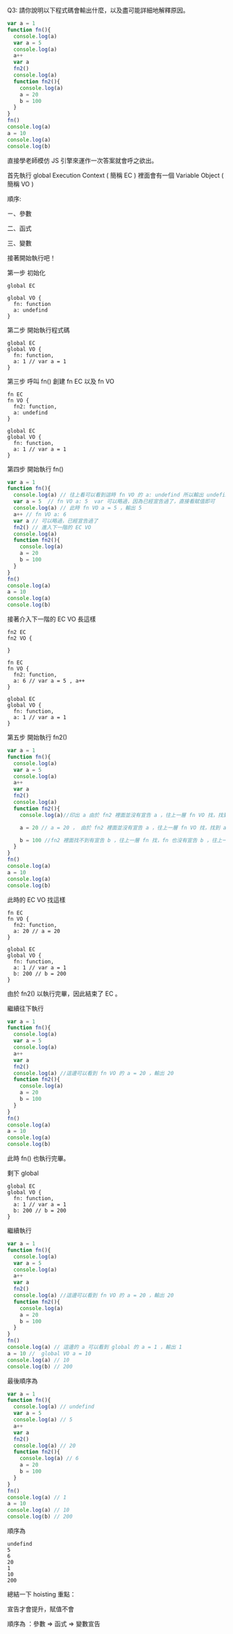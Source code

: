 Q3:  請你說明以下程式碼會輸出什麼，以及盡可能詳細地解釋原因。
```js
var a = 1
function fn(){
  console.log(a)
  var a = 5
  console.log(a)
  a++
  var a
  fn2()
  console.log(a)
  function fn2(){
    console.log(a)
    a = 20
    b = 100
  }
}
fn()
console.log(a)
a = 10
console.log(a)
console.log(b)
```

直接學老師模仿 JS 引擎來運作一次答案就會呼之欲出。

首先執行 global Execution Context ( 簡稱 EC ) 裡面會有一個 Variable Object ( 簡稱 VO ) 

順序:

 ㄧ、參數

 二、函式 
 
 三、變數

 接著開始執行吧！

 第一步 初始化
```
global EC 

global VO {
  fn: function
  a: undefind
}
```

第二步 開始執行程式碼
```
global EC 
global VO {
  fn: function,
  a: 1 // var a = 1 
}
```

第三步 呼叫 fn() 創建 fn EC   以及 fn VO

```
fn EC 
fn VO {
  fn2: function,
  a: undefind
}

global EC 
global VO {
  fn: function,
  a: 1 // var a = 1 
}
```
第四步 開始執行 fn()

```js
var a = 1
function fn(){
  console.log(a) // 往上看可以看到這時 fn VO 的 a: undefind 所以輸出 undefind
  var a = 5  // fn VO a: 5  var 可以略過，因為已經宣告過了，直接看賦值即可
  console.log(a) // 此時 fn VO a = 5 ，輸出 5
  a++ // fn VO a: 6
  var a // 可以略過，已經宣告過了
  fn2() // 進入下一階的 EC VO
  console.log(a)
  function fn2(){
    console.log(a)
    a = 20
    b = 100
  }
}
fn()
console.log(a)
a = 10
console.log(a)
console.log(b)
```
接著介入下一階的 EC VO 長這樣
```
fn2 EC
fn2 VO {

}

fn EC 
fn VO {
  fn2: function,
  a: 6 // var a = 5 , a++ 
}

global EC 
global VO {
  fn: function,
  a: 1 // var a = 1 
}
```
第五步 開始執行 fn2()
```js
var a = 1
function fn(){
  console.log(a)
  var a = 5
  console.log(a)
  a++
  var a
  fn2()
  console.log(a)
  function fn2(){ 
    console.log(a)//印出 a 由於 fn2 裡面並沒有宣告 a ，往上一層 fn VO 找，找到 a = 6，輸出 6

    a = 20 // a = 20 ， 由於 fn2 裡面並沒有宣告 a ，往上一層 fn VO 找，找到 a 並改成 a = 20 

    b = 100 //fn2 裡面找不到有宣告 b ，往上一層 fn 找，fn 也沒有宣告 b ，往上一層 global 找，global 也找不到宣告 b ，由於已經是最上層，因此在 global VO 上添加 b: 200
  }
}
fn()
console.log(a)
a = 10
console.log(a)
console.log(b)
```

此時的 EC VO 找這樣
```
fn EC 
fn VO {
  fn2: function,
  a: 20 // a = 20  
}

global EC 
global VO {
  fn: function,
  a: 1 // var a = 1 
  b: 200 // b = 200 
}
```
由於 fn2() 以執行完畢，因此結束了 EC 。

繼續往下執行

```js
var a = 1
function fn(){
  console.log(a)
  var a = 5
  console.log(a)
  a++
  var a
  fn2()
  console.log(a) //這邊可以看到 fn VO 的 a = 20 ，輸出 20 
  function fn2(){
    console.log(a)
    a = 20
    b = 100
  }
}
fn()
console.log(a)
a = 10
console.log(a)
console.log(b)
```
此時 fn() 也執行完畢。

剩下 global
```
global EC 
global VO {
  fn: function,
  a: 1 // var a = 1 
  b: 200 // b = 200 
}
```
繼續執行
```js
var a = 1
function fn(){
  console.log(a)
  var a = 5
  console.log(a)
  a++
  var a
  fn2()
  console.log(a) //這邊可以看到 fn VO 的 a = 20 ，輸出 20 
  function fn2(){
    console.log(a)
    a = 20
    b = 100
  }
}
fn()
console.log(a) // 這邊的 a 可以看到 global 的 a = 1 ，輸出 1
a = 10 //  global VO a = 10
console.log(a) // 10
console.log(b) // 200
```
最後順序為
```js
var a = 1
function fn(){
  console.log(a) // undefind
  var a = 5
  console.log(a) // 5
  a++
  var a
  fn2()
  console.log(a) // 20
  function fn2(){
    console.log(a) // 6
    a = 20
    b = 100
  }
}
fn()
console.log(a) // 1
a = 10
console.log(a) // 10
console.log(b) // 200
```
順序為 
```
undefind
5
6
20
1
10
200
```

總結一下 hoisting 重點：

宣告才會提升，賦值不會

順序為 ：參數 => 函式 => 變數宣告 
